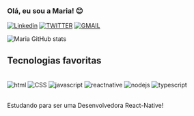 ### Olá, eu sou a Maria! 😊

[![Linkedin](	https://img.shields.io/badge/LinkedIn-0077B5?style=for-the-badge&logo=linkedin&logoColor=white)](https://www.linkedin.com/in/maria-victoria-460697258/)
[![TWITTER](	https://img.shields.io/badge/Twitter-1DA1F2?style=for-the-badge&logo=twitter&logoColor=white)](https://twitter.com/devmariavic)
[![GMAIL](	https://img.shields.io/badge/Gmail-D14836?style=for-the-badge&logo=gmail&logoColor=white)](mailto:devmariavictoria@gmail.com)

![Maria GitHub stats](https://github-readme-stats.vercel.app/api?username=DevMariaVictoria&show_icons=true&theme=merko)

## Tecnologias favoritas 
<div style="display: inline_block" ><br/>
    <img align="center" alt=html src="https://img.shields.io/badge/HTML-239120?style=for-the-badge&logo=html5&logoColor=white" />
     <img align="center" alt=CSS src="https://img.shields.io/badge/CSS-239120?&style=for-the-badge&logo=css3&logoColor=white" />
    <img align="center" alt=javascript src="https://img.shields.io/badge/JavaScript-323330?style=for-the-badge&logo=javascript&logoColor=F7DF1E" />
     <img align="center" alt=reactnative src="https://img.shields.io/badge/React_Native-20232A?style=for-the-badge&logo=react&logoColor=61DAFB" />
    <img align="center" alt=nodejs src="https://img.shields.io/badge/Node.js-43853D?style=for-the-badge&logo=node.js&logoColor=white" />
    <img align="center" alt=typescript src="https://img.shields.io/badge/TypeScript-007ACC?style=for-the-badge&logo=typescript&logoColor=white" />
</div><br/>

Estudando para ser uma Desenvolvedora React-Native!
